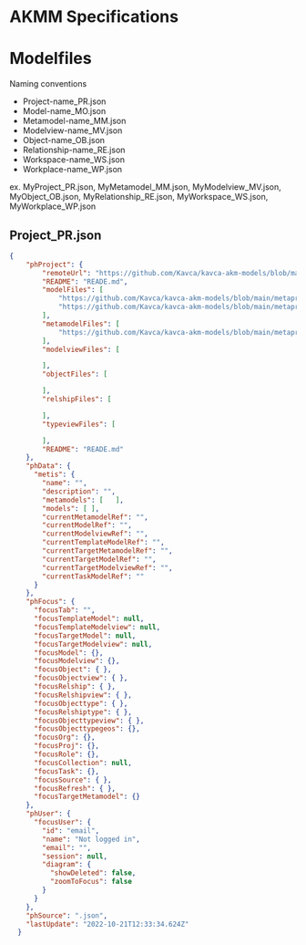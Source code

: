 
# AKMM Specifications

# Modelfiles

Naming conventions

- Project-name_PR.json
- Model-name_MO.json
- Metamodel-name_MM.json
- Modelview-name_MV.json
- Object-name_OB.json
- Relationship-name_RE.json
- Workspace-name_WS.json
- Workplace-name_WP.json

ex. 
MyProject_PR.json, MyMetamodel_MM.json, MyModelview_MV.json, MyObject_OB.json, MyRelationship_RE.json, MyWorkspace_WS.json, MyWorkplace_WP.json



## Project_PR.json

```JSON
{
    "phProject": {
        "remoteUrl": "https://github.com/Kavca/kavca-akm-models/blob/main/metaprojects/Project_PR.json",
        "README": "READE.md", 
        "modelFiles": [
            "https://github.com/Kavca/kavca-akm-models/blob/main/metaprojects/AAAAA_MO.json",
            "https://github.com/Kavca/kavca-akm-models/blob/main/metaprojects/BBBBB_MO.json"
        ], 
        "metamodelFiles": [
            "https://github.com/Kavca/kavca-akm-models/blob/main/metaprojects/CCCCC_MM.json"
        ],
        "modelviewFiles": [

        ],
        "objectFiles": [

        ],
        "relshipFiles": [

        ],
        "typeviewFiles": [

        ],
        "README": "READE.md"
    },
    "phData": {
      "metis": {
        "name": "",
        "description": "",
        "metamodels": [   ],
        "models": [ ],
        "currentMetamodelRef": "",
        "currentModelRef": "",
        "currentModelviewRef": "",
        "currentTemplateModelRef": "",
        "currentTargetMetamodelRef": "",
        "currentTargetModelRef": "",
        "currentTargetModelviewRef": "",
        "currentTaskModelRef": ""
      }
    },
    "phFocus": {
      "focusTab": "",
      "focusTemplateModel": null,
      "focusTemplateModelview": null,
      "focusTargetModel": null,
      "focusTargetModelview": null,
      "focusModel": {},
      "focusModelview": {},
      "focusObject": { },
      "focusObjectview": { },
      "focusRelship": { },
      "focusRelshipview": { },
      "focusObjecttype": { },
      "focusRelshiptype": { },
      "focusObjecttypeview": { },
      "focusObjecttypegeos": {},
      "focusOrg": {},
      "focusProj": {},
      "focusRole": {},
      "focusCollection": null,
      "focusTask": {},
      "focusSource": { },
      "focusRefresh": { },
      "focusTargetMetamodel": {}
    },
    "phUser": {
      "focusUser": {
        "id": "email",
        "name": "Not logged in",
        "email": "",
        "session": null,
        "diagram": {
          "showDeleted": false,
          "zoomToFocus": false
        }
      }
    },
    "phSource": ".json",
    "lastUpdate": "2022-10-21T12:33:34.624Z"
  }
```